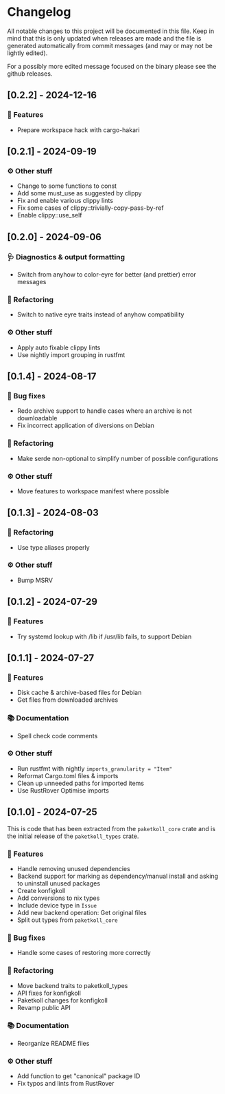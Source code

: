 # Changelog

All notable changes to this project will be documented in this file.
Keep in mind that this is only updated when releases are made and the file
is generated automatically from commit messages (and may or may not be lightly
edited).

For a possibly more edited message focused on the binary please see the github
releases.

## [0.2.2] - 2024-12-16

### 🚀 Features

- Prepare workspace hack with cargo-hakari

## [0.2.1] - 2024-09-19

### ⚙️ Other stuff

- Change to some functions to const
- Add some must_use as suggested by clippy
- Fix and enable various clippy lints
- Fix some cases of clippy::trivially-copy-pass-by-ref
- Enable clippy::use_self

## [0.2.0] - 2024-09-06

### 🩺 Diagnostics & output formatting

- Switch from anyhow to color-eyre for better (and prettier) error messages

### 🚜 Refactoring

- Switch to native eyre traits instead of anyhow compatibility

### ⚙️ Other stuff

- Apply auto fixable clippy lints
- Use nightly import grouping in rustfmt

## [0.1.4] - 2024-08-17

### 🐛 Bug fixes

- Redo archive support to handle cases where an archive is not downloadable
- Fix incorrect application of diversions on Debian

### 🚜 Refactoring

- Make serde non-optional to simplify number of possible configurations

### ⚙️ Other stuff

- Move features to workspace manifest where possible

## [0.1.3] - 2024-08-03

### 🚜 Refactoring

- Use type aliases properly

### ⚙️ Other stuff

- Bump MSRV

## [0.1.2] - 2024-07-29

### 🚀 Features

- Try systemd lookup with /lib if /usr/lib fails, to support Debian

## [0.1.1] - 2024-07-27

### 🚀 Features

- Disk cache & archive-based files for Debian
- Get files from downloaded archives

### 📚 Documentation

- Spell check code comments

### ⚙️ Other stuff

- Run rustfmt with nightly `imports_granularity = "Item"`
- Reformat Cargo.toml files & imports
- Clean up unneeded paths for imported items
- Use RustRover Optimise imports

## [0.1.0] - 2024-07-25

This is code that has been extracted from the `paketkoll_core` crate and is
the initial release of the `paketkoll_types` crate.

### 🚀 Features

- Handle removing unused dependencies
- Backend support for marking as dependency/manual install and asking to
  uninstall unused packages
- Create konfigkoll
- Add conversions to nix types
- Include device type in `Issue`
- Add new backend operation: Get original files
- Split out types from `paketkoll_core`

### 🐛 Bug fixes

- Handle some cases of restoring more correctly

### 🚜 Refactoring

- Move backend traits to paketkoll_types
- API fixes for konfigkoll
- Paketkoll changes for konfigkoll
- Revamp public API

### 📚 Documentation

- Reorganize README files

### ⚙️ Other stuff

- Add function to get "canonical" package ID
- Fix typos and lints from RustRover
